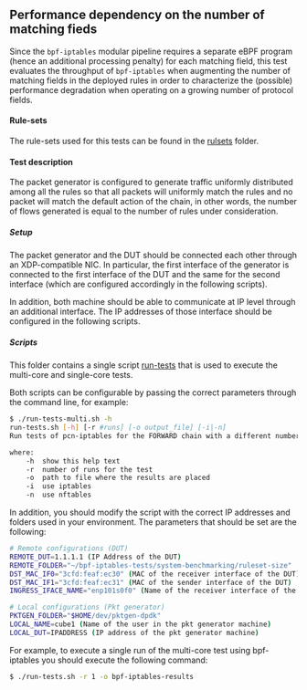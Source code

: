 ## Performance dependency on the number of matching fieds

Since the `bpf-iptables` modular pipeline requires a separate eBPF program (hence an additional processing penalty) for each matching field, this test evaluates the throughput of `bpf-iptables` when augmenting the number of matching fields in the deployed rules in order to characterize the (possible) performance degradation when operating on a growing number of protocol fields.

#### Rule-sets

The rule-sets used for this tests can be found in the [rulsets](./rulesets) folder.

#### Test description

The packet generator is configured to generate traffic uniformly distributed among all the rules so that all packets will uniformly match the rules and no packet will match the default action of the chain, in other words, the number of flows generated is equal to the number of rules under consideration.

##### Setup

The packet generator and the DUT should be connected each other through an XDP-compatible NIC. In particular, the first interface of the generator is connected to the first interface of the DUT and the same for the second interface (which are configured accordingly in the following scripts).

In addition, both machine should be able to communicate at IP level through an additional interface. The IP addresses of those interface should be configured in the following scripts.

##### Scripts

This folder contains a single script [run-tests](./run-tests.sh) that is used to execute the multi-core and single-core tests.

Both scripts can be configurable by passing the correct parameters through the command line, for example:

```bash
$ ./run-tests-multi.sh -h
run-tests.sh [-h] [-r #runs] [-o output_file] [-i|-n]
Run tests of pcn-iptables for the FORWARD chain with a different number of matching fields (1000 rules)

where:
    -h  show this help text
    -r  number of runs for the test
    -o  path to file where the results are placed
    -i  use iptables
    -n  use nftables
```

In addition, you should modify the script with the correct IP addresses and folders used in your environment. The parameters that should be set are the following:

```bash
# Remote configurations (DUT)
REMOTE_DUT=1.1.1.1 (IP Address of the DUT)
REMOTE_FOLDER="~/bpf-iptables-tests/system-benchmarking/ruleset-size"
DST_MAC_IF0="3cfd:feaf:ec30" (MAC of the receiver interface of the DUT)
DST_MAC_IF1="3cfd:feaf:ec31" (MAC of the sender interface of the DUT)
INGRESS_IFACE_NAME="enp101s0f0" (Name of the receiver interface of the DUT)

# Local configurations (Pkt generator)
PKTGEN_FOLDER="$HOME/dev/pktgen-dpdk"
LOCAL_NAME=cube1 (Name of the user in the pkt generator machine)
LOCAL_DUT=IPADDRESS (IP address of the pkt generator machine)
```

For example, to execute a single run of the multi-core test using bpf-iptables you should execute the following command:

```bash
$ ./run-tests.sh -r 1 -o bpf-iptables-results
```

